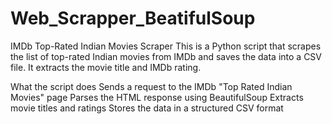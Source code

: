 # Web_Scrapper_BeatifulSoup

IMDb Top-Rated Indian Movies Scraper
  This is a Python script that scrapes the list of top-rated Indian movies from IMDb and saves the data into a CSV file. It extracts the movie title and IMDb rating.

What the script does
  Sends a request to the IMDb "Top Rated Indian Movies" page
  Parses the HTML response using BeautifulSoup
  Extracts movie titles and ratings
  Stores the data in a structured CSV format
